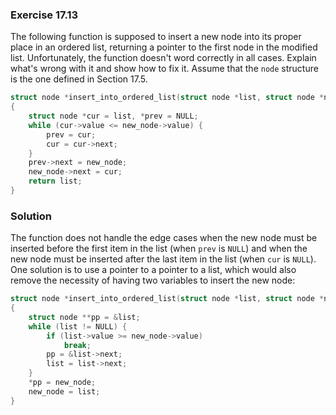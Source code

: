 ### Exercise 17.13

The following function is supposed to insert a new node into its proper place in
an ordered list, returning a pointer to the first node in the modified list.
Unfortunately, the function doesn't word correctly in all cases. Explain what's
wrong with it and show how to fix it. Assume that the `node` structure is the
one defined in Section 17.5.

```c
struct node *insert_into_ordered_list(struct node *list, struct node *new_node)
{
    struct node *cur = list, *prev = NULL;
    while (cur->value <= new_node->value) {
        prev = cur;
        cur = cur->next;
    }
    prev->next = new_node;
    new_node->next = cur;
    return list;
}
```

### Solution

The function does not handle the edge cases when the new node must be inserted
before the first item in the list (when `prev` is `NULL`) and when the new node
must be inserted after the last item in the list (when `cur` is `NULL`). One
solution is to use a pointer to a pointer to a list, which would also remove the
necessity of having two variables to insert the new node:

```c
struct node *insert_into_ordered_list(struct node *list, struct node *new_node)
{
    struct node **pp = &list;
    while (list != NULL) {
        if (list->value >= new_node->value)
            break;
        pp = &list->next;
        list = list->next;
    }
    *pp = new_node;
    new_node = list;
}
```
